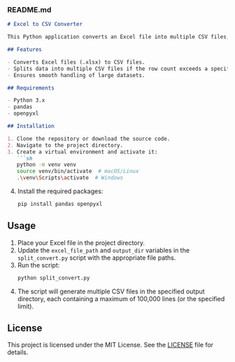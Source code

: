 ### README.md

```markdown
# Excel to CSV Converter

This Python application converts an Excel file into multiple CSV files, splitting the data into manageable chunks to facilitate importing into Google Sheets or other applications with file size limitations.

## Features

- Converts Excel files (.xlsx) to CSV files.
- Splits data into multiple CSV files if the row count exceeds a specified limit (default: 100,000 lines).
- Ensures smooth handling of large datasets.

## Requirements

- Python 3.x
- pandas
- openpyxl

## Installation

1. Clone the repository or download the source code.
2. Navigate to the project directory.
3. Create a virtual environment and activate it:
   ```sh
   python -m venv venv
   source venv/bin/activate  # macOS/Linux
   .\venv\Scripts\activate  # Windows
   ```
4. Install the required packages:
   ```sh
   pip install pandas openpyxl
   ```

## Usage

1. Place your Excel file in the project directory.
2. Update the `excel_file_path` and `output_dir` variables in the `split_convert.py` script with the appropriate file paths.
3. Run the script:
   ```sh
   python split_convert.py
   ```
4. The script will generate multiple CSV files in the specified output directory, each containing a maximum of 100,000 lines (or the specified limit).

## License

This project is licensed under the MIT License. See the [LICENSE](LICENSE) file for details.
```
